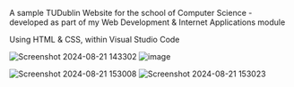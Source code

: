A sample TUDublin Website for the school of Computer Science - developed as part of my Web Development & Internet Applications module

Using HTML & CSS, within Visual Studio Code

![Screenshot 2024-08-21 143302](https://github.com/user-attachments/assets/e621cfa2-aa59-4e37-bcc0-3dd82411b3db)
![image](https://github.com/user-attachments/assets/fd725527-b2af-4115-8adb-7e9db8c60e97)

![Screenshot 2024-08-21 153008](https://github.com/user-attachments/assets/f80eef5c-7130-4c70-b597-10e7593efa8b)
![Screenshot 2024-08-21 153023](https://github.com/user-attachments/assets/5c2b4306-9641-4304-a003-cd03ad52639a)

